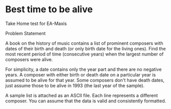 # Best time to be alive
Take Home test for EA-Maxis

Problem Statement

A book on the history of music contains a list of prominent composers with dates of their birth and death (or only birth date for the living ones). Find the most recent period of time (consecutive years) when the largest number of composers were alive.

For simplicity, a date contains only the year part and there are no negative years. A composer with either birth or death date on a particular year is assumed to be alive for that year. Some composers don't have death dates, just assume those to be alive in 1993 (the last year of the sample).

A sample list is attached as an ASCII file. Each line represents a different composer. You can assume that the data is valid and consistently formatted.